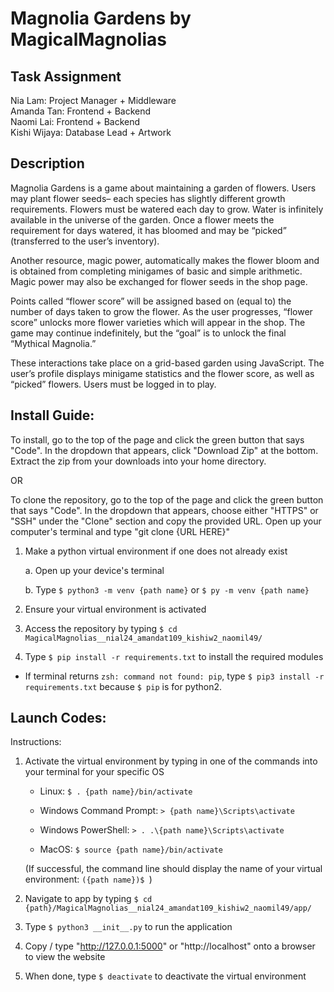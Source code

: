 # Magnolia Gardens by MagicalMagnolias

## Task Assignment
Nia Lam: Project Manager + Middleware  
Amanda Tan: Frontend + Backend  
Naomi Lai: Frontend + Backend  
Kishi Wijaya: Database Lead + Artwork  

## Description  
Magnolia Gardens is a game about maintaining a garden of flowers. Users may plant flower seeds– each species has slightly different growth requirements. Flowers must be watered each day to grow. Water is infinitely available in the universe of the garden. Once a flower meets the requirement for days watered, it has bloomed and may be “picked” (transferred to the user’s inventory).

Another resource, magic power, automatically makes the flower bloom and is obtained from completing minigames of basic and simple arithmetic. Magic power may also be exchanged for flower seeds in the shop page.

Points called “flower score” will be assigned based on (equal to) the number of days taken to grow the flower. As the user progresses, “flower score” unlocks more flower varieties which will appear in the shop.  The game may continue indefinitely, but the “goal” is to unlock the final “Mythical Magnolia.”

These interactions take place on a grid-based garden using JavaScript. The user’s profile displays minigame statistics and the flower score, as well as “picked” flowers. Users must be logged in to play.

## Install Guide:
  To install, go to the top of the page and click the green button that says "Code". In the dropdown that appears, click "Download Zip" at the bottom. Extract the zip from your downloads into your home directory. <br>

OR
  
  To clone the repository, go to the top of the page and click the green button that says "Code". In the dropdown that appears, choose either "HTTPS" or "SSH" under the "Clone" section and copy the provided URL. Open up your computer's terminal and type "git clone {URL HERE}"

1. Make a python virtual environment if one does not already exist

      a. Open up your device's terminal

      b. Type ```$ python3 -m venv {path name}``` or ```$ py -m venv {path name}```

  1. Ensure your virtual environment is activated

  1. Access the repository by typing ```$ cd MagicalMagnolias__nial24_amandat109_kishiw2_naomil49/```

  1. Type ```$ pip install -r requirements.txt``` to install the required modules

 - If terminal returns ```zsh: command not found: pip```, type ```$ pip3 install -r requirements.txt``` because ```$ pip``` is for python2.

## Launch Codes:
  Instructions:

  1. Activate the virtual environment by typing in one of the commands into your terminal for your specific OS

      - Linux: ```$ . {path name}/bin/activate```
    
      - Windows Command Prompt: ```> {path name}\Scripts\activate```

      - Windows PowerShell: ```> . .\{path name}\Scripts\activate```

      - MacOS: ```$ source {path name}/bin/activate```

      (If successful, the command line should display the name of your virtual environment: ```({path name})$ ```)
  
  1. Navigate to app by typing ```$ cd {path}/MagicalMagnolias__nial24_amandat109_kishiw2_naomil49/app/```
    
  1. Type ```$ python3 __init__.py``` to run the application

  1. Copy / type "http://127.0.0.1:5000" or "http://localhost" onto a browser to view the website

  1. When done, type ```$ deactivate``` to deactivate the virtual environment
